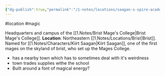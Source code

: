 ```yaml
---
{"dg-publish":true,"permalink":"/1-notes/locations/saagan-s-spire-academy/"}
---
```


#location #magic

Headquarters and campus of the [[1.Notes/Brist Mage's College\|Brist Mage's College]].
**Location**: Northeastern [[1.Notes/Locations/Brist\|Brist]].
Named for [[1.Notes/Characters/Kiirt Saagan\|Kiirt Saagan]], one of the first mages on the skyland of brist, who set up the Mages College.

- has a nearby town which has to sometimes deal with it's weirdness
- town trades supplies withe the school
- Built around a font of magical energy?
